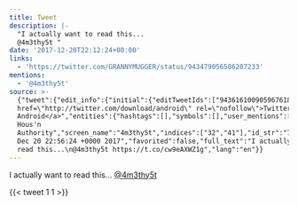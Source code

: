 ```yaml
---
title: Tweet
description: |-
  "I actually want to read this...
  @4m3thy5t "
date: '2017-12-20T22:12:24+00:00'
links:
  - 'https://twitter.com/GRANNYMUGGER/status/943479056586207233'
mentions:
  - '@4m3thy5t'
source: >-
  {"tweet":{"edit_info":{"initial":{"editTweetIds":["943616100905967618"],"editableUntil":"2017-12-20T23:56:24.652Z","editsRemaining":"5","isEditEligible":true}},"retweeted":false,"source":"<a
  href=\"http://twitter.com/download/android\" rel=\"nofollow\">Twitter for
  Android</a>","entities":{"hashtags":[],"symbols":[],"user_mentions":[{"name":"LDN
  Hous'n
  Authority","screen_name":"4m3thy5t","indices":["32","41"],"id_str":"796355696203890688","id":"796355696203890688"}],"urls":[{"url":"https://t.co/cw9eAXWZ1g","expanded_url":"https://twitter.com/GRANNYMUGGER/status/943479056586207233","display_url":"twitter.com/GRANNYMUGGER/s…","indices":["42","65"]}]},"display_text_range":["0","65"],"favorite_count":"1","id_str":"943616100905967618","truncated":false,"retweet_count":"1","id":"943616100905967618","possibly_sensitive":false,"created_at":"Wed
  Dec 20 22:56:24 +0000 2017","favorited":false,"full_text":"I actually want to
  read this...\n@4m3thy5t https://t.co/cw9eAXWZ1g","lang":"en"}}
---
```

I actually want to read this...
[@4m3thy5t](https://twitter.com/@4m3thy5t) 
    
{{< tweet 1 1 >}}
    
